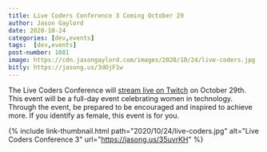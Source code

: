 ```yaml
---
title: Live Coders Conference 3 Coming October 29
author: Jason Gaylord
date: 2020-10-24
categories: [dev,events]
tags:  [dev,events]
post-number: 1081
image: https://cdn.jasongaylord.com/images/2020/10/24/live-coders.jpg
bitly: https://jasong.us/3dOjF1w
---
```


The Live Coders Conference will [stream live on Twitch](https://jasong.us/31DFrjz) on October 29th. This event will be a full-day event celebrating women in technology. Through the event, be prepared to be encouraged and inspired to achieve more. If you identify as female, this event is for you.

{% include link-thumbnail.html path="2020/10/24/live-coders.jpg" alt="Live Coders Conference 3" url="https://jasong.us/35uvrKH" %}